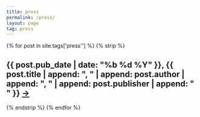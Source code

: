 ```yaml
---
title: press
permalink: /press/
layout: page
tag: press
---
```



{% for post in site.tags['press''] %}
    {% strip %}<h2>{{ post.pub_date | date: "%b %d %Y" }}, {{ post.title | append: ", " | append: post.author | append: ", " | append: post.publisher | append: " " }} <a href= "{{post.pub_url}}">→</a></h2>{% endstrip %}
{% endfor %}
